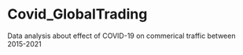 # Covid_GlobalTrading
Data analysis about effect of COVID-19 on commerical traffic between 2015-2021
